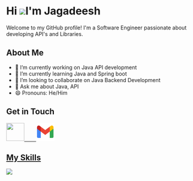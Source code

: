 Hi ![](https://user-images.githubusercontent.com/18350557/176309783-0785949b-9127-417c-8b55-ab5a4333674e.gif)I'm Jagadeesh
==============================================================================================================================

Welcome to my GitHub profile! I'm a Software Engineer passionate about developing API's and Libraries.

## About Me

- 🔭 I’m currently working on Java API development
- 🌱 I’m currently learning Java and Spring boot
- 👯 I’m looking to collaborate on Java Backend Development
- 💬 Ask me about Java, API
- 😄 Pronouns: He/Him

## Get in Touch
<p align="left">
  <a href="https://www.linkedin.com/in/jagadeesh-waran-301ab6248/">
    <img src="https://skillicons.dev/icons?i=linkedin" style="width: 48px; height: 48px;" />
  &nbsp;&nbsp;&nbsp;&nbsp;&nbsp;&nbsp;
  <a href="mailto:jagadeeshwaranofficial@gmail.com">
    <img src="https://raw.githubusercontent.com/github/explore/8f19e4dbbf13418dc1b1d58bb265953553c15a46/topics/gmail/gmail.png" style="width: 48px; height: 48px;" />
</p>






## My Skills
<p align="left">
  <a href="https://skillicons.dev">
    <img src="https://skillicons.dev/icons?i=java,python,c,maven,git,idea,postman,hibernate,angular,linux" />
  </a>
</p>



